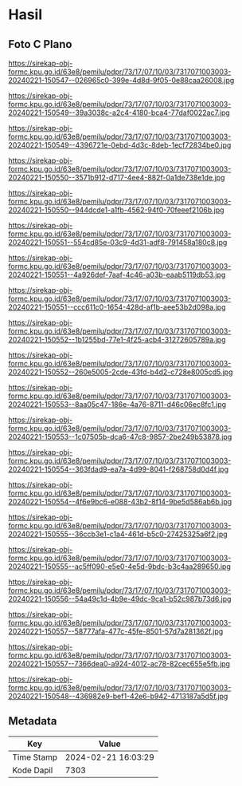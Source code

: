 # Hasil

## Foto C Plano

https://sirekap-obj-formc.kpu.go.id/63e8/pemilu/pdpr/73/17/07/10/03/7317071003003-20240221-150547--026965c0-399e-4d8d-9f05-0e88caa26008.jpg

https://sirekap-obj-formc.kpu.go.id/63e8/pemilu/pdpr/73/17/07/10/03/7317071003003-20240221-150549--39a3038c-a2c4-4180-bca4-77daf0022ac7.jpg

https://sirekap-obj-formc.kpu.go.id/63e8/pemilu/pdpr/73/17/07/10/03/7317071003003-20240221-150549--4396721e-0ebd-4d3c-8deb-1ecf72834be0.jpg

https://sirekap-obj-formc.kpu.go.id/63e8/pemilu/pdpr/73/17/07/10/03/7317071003003-20240221-150550--3571b912-d717-4ee4-882f-0a1de738e1de.jpg

https://sirekap-obj-formc.kpu.go.id/63e8/pemilu/pdpr/73/17/07/10/03/7317071003003-20240221-150550--944dcde1-a1fb-4562-94f0-70feeef2106b.jpg

https://sirekap-obj-formc.kpu.go.id/63e8/pemilu/pdpr/73/17/07/10/03/7317071003003-20240221-150551--554cd85e-03c9-4d31-adf8-791458a180c8.jpg

https://sirekap-obj-formc.kpu.go.id/63e8/pemilu/pdpr/73/17/07/10/03/7317071003003-20240221-150551--4a926def-7aaf-4c46-a03b-eaab5119db53.jpg

https://sirekap-obj-formc.kpu.go.id/63e8/pemilu/pdpr/73/17/07/10/03/7317071003003-20240221-150551--ccc611c0-1654-428d-af1b-aee53b2d098a.jpg

https://sirekap-obj-formc.kpu.go.id/63e8/pemilu/pdpr/73/17/07/10/03/7317071003003-20240221-150552--1b1255bd-77e1-4f25-acb4-31272605789a.jpg

https://sirekap-obj-formc.kpu.go.id/63e8/pemilu/pdpr/73/17/07/10/03/7317071003003-20240221-150552--260e5005-2cde-43fd-b4d2-c728e8005cd5.jpg

https://sirekap-obj-formc.kpu.go.id/63e8/pemilu/pdpr/73/17/07/10/03/7317071003003-20240221-150553--8aa05c47-186e-4a76-8711-d46c06ec8fc1.jpg

https://sirekap-obj-formc.kpu.go.id/63e8/pemilu/pdpr/73/17/07/10/03/7317071003003-20240221-150553--1c07505b-dca6-47c8-9857-2be249b53878.jpg

https://sirekap-obj-formc.kpu.go.id/63e8/pemilu/pdpr/73/17/07/10/03/7317071003003-20240221-150554--363fdad9-ea7a-4d99-8041-f268758d0d4f.jpg

https://sirekap-obj-formc.kpu.go.id/63e8/pemilu/pdpr/73/17/07/10/03/7317071003003-20240221-150554--4f6e9bc6-e088-43b2-8f14-9be5d586ab6b.jpg

https://sirekap-obj-formc.kpu.go.id/63e8/pemilu/pdpr/73/17/07/10/03/7317071003003-20240221-150555--36ccb3e1-c1a4-461d-b5c0-27425325a6f2.jpg

https://sirekap-obj-formc.kpu.go.id/63e8/pemilu/pdpr/73/17/07/10/03/7317071003003-20240221-150555--ac5ff090-e5e0-4e5d-9bdc-b3c4aa289650.jpg

https://sirekap-obj-formc.kpu.go.id/63e8/pemilu/pdpr/73/17/07/10/03/7317071003003-20240221-150556--54a49c1d-4b9e-49dc-9ca1-b52c987b73d6.jpg

https://sirekap-obj-formc.kpu.go.id/63e8/pemilu/pdpr/73/17/07/10/03/7317071003003-20240221-150557--58777afa-477c-45fe-8501-57d7a281362f.jpg

https://sirekap-obj-formc.kpu.go.id/63e8/pemilu/pdpr/73/17/07/10/03/7317071003003-20240221-150557--7366dea0-a924-4012-ac78-82cec655e5fb.jpg

https://sirekap-obj-formc.kpu.go.id/63e8/pemilu/pdpr/73/17/07/10/03/7317071003003-20240221-150548--436982e9-bef1-42e6-b942-4713187a5d5f.jpg


## Metadata

| Key        | Value               |
| ---------- | ------------------- |
| Time Stamp | 2024-02-21 16:03:29 |
| Kode Dapil | 7303                |



